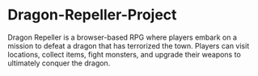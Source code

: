# Dragon-Repeller-Project
Dragon Repeller is a browser-based RPG where players embark on a mission to defeat a dragon that has terrorized the town. Players can visit locations, collect items, fight monsters, and upgrade their weapons to ultimately conquer the dragon.
